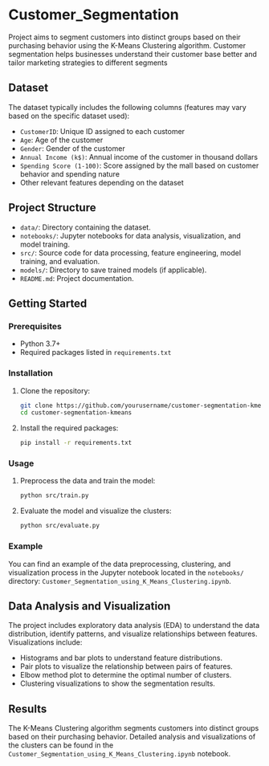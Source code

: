 # Customer_Segmentation
Project aims to segment customers into distinct groups based on their purchasing behavior using the K-Means Clustering algorithm. Customer segmentation helps businesses understand their customer base better and tailor marketing strategies to different segments

## Dataset

The dataset typically includes the following columns (features may vary based on the specific dataset used):
- `CustomerID`: Unique ID assigned to each customer
- `Age`: Age of the customer
- `Gender`: Gender of the customer
- `Annual Income (k$)`: Annual income of the customer in thousand dollars
- `Spending Score (1-100)`: Score assigned by the mall based on customer behavior and spending nature
- Other relevant features depending on the dataset

## Project Structure

- `data/`: Directory containing the dataset.
- `notebooks/`: Jupyter notebooks for data analysis, visualization, and model training.
- `src/`: Source code for data processing, feature engineering, model training, and evaluation.
- `models/`: Directory to save trained models (if applicable).
- `README.md`: Project documentation.

## Getting Started

### Prerequisites

- Python 3.7+
- Required packages listed in `requirements.txt`

### Installation

1. Clone the repository:
    ```sh
    git clone https://github.com/yourusername/customer-segmentation-kmeans.git
    cd customer-segmentation-kmeans
    ```

2. Install the required packages:
    ```sh
    pip install -r requirements.txt
    ```

### Usage

1. Preprocess the data and train the model:
    ```sh
    python src/train.py
    ```

2. Evaluate the model and visualize the clusters:
    ```sh
    python src/evaluate.py
    ```

### Example

You can find an example of the data preprocessing, clustering, and visualization process in the Jupyter notebook located in the `notebooks/` directory: `Customer_Segmentation_using_K_Means_Clustering.ipynb`.

## Data Analysis and Visualization

The project includes exploratory data analysis (EDA) to understand the data distribution, identify patterns, and visualize relationships between features. Visualizations include:
- Histograms and bar plots to understand feature distributions.
- Pair plots to visualize the relationship between pairs of features.
- Elbow method plot to determine the optimal number of clusters.
- Clustering visualizations to show the segmentation results.

## Results

The K-Means Clustering algorithm segments customers into distinct groups based on their purchasing behavior. Detailed analysis and visualizations of the clusters can be found in the `Customer_Segmentation_using_K_Means_Clustering.ipynb` notebook.


